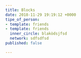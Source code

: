 ```yaml
---
title: Blocks
date: 2018-11-29 19:19:12 +0000
tipe_of_person:
- template: friends
- template: friends
  inner_circle: blakòdsjfsd
  network: sdfsdfsd
published: false

---
```

